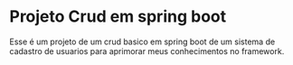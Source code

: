 # Projeto Crud em spring boot

Esse é um projeto de um crud basico em spring boot de um sistema de cadastro de usuarios para aprimorar meus conhecimentos no framework.